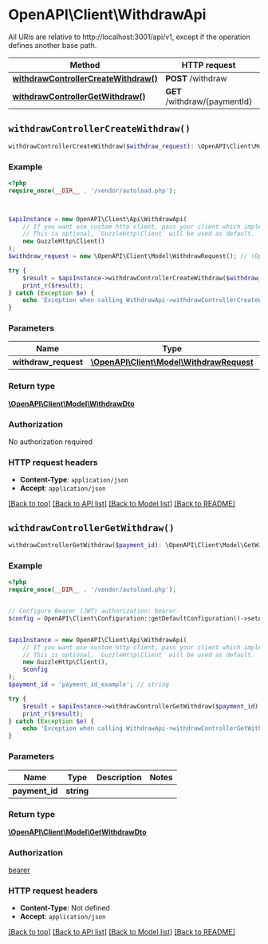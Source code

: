 # OpenAPI\Client\WithdrawApi

All URIs are relative to http://localhost:3001/api/v1, except if the operation defines another base path.

| Method | HTTP request | Description |
| ------------- | ------------- | ------------- |
| [**withdrawControllerCreateWithdraw()**](WithdrawApi.md#withdrawControllerCreateWithdraw) | **POST** /withdraw |  |
| [**withdrawControllerGetWithdraw()**](WithdrawApi.md#withdrawControllerGetWithdraw) | **GET** /withdraw/{paymentId} |  |


## `withdrawControllerCreateWithdraw()`

```php
withdrawControllerCreateWithdraw($withdraw_request): \OpenAPI\Client\Model\WithdrawDto
```



### Example

```php
<?php
require_once(__DIR__ . '/vendor/autoload.php');



$apiInstance = new OpenAPI\Client\Api\WithdrawApi(
    // If you want use custom http client, pass your client which implements `GuzzleHttp\ClientInterface`.
    // This is optional, `GuzzleHttp\Client` will be used as default.
    new GuzzleHttp\Client()
);
$withdraw_request = new \OpenAPI\Client\Model\WithdrawRequest(); // \OpenAPI\Client\Model\WithdrawRequest

try {
    $result = $apiInstance->withdrawControllerCreateWithdraw($withdraw_request);
    print_r($result);
} catch (Exception $e) {
    echo 'Exception when calling WithdrawApi->withdrawControllerCreateWithdraw: ', $e->getMessage(), PHP_EOL;
}
```

### Parameters

| Name | Type | Description  | Notes |
| ------------- | ------------- | ------------- | ------------- |
| **withdraw_request** | [**\OpenAPI\Client\Model\WithdrawRequest**](../Model/WithdrawRequest.md)|  | |

### Return type

[**\OpenAPI\Client\Model\WithdrawDto**](../Model/WithdrawDto.md)

### Authorization

No authorization required

### HTTP request headers

- **Content-Type**: `application/json`
- **Accept**: `application/json`

[[Back to top]](#) [[Back to API list]](../../README.md#endpoints)
[[Back to Model list]](../../README.md#models)
[[Back to README]](../../README.md)

## `withdrawControllerGetWithdraw()`

```php
withdrawControllerGetWithdraw($payment_id): \OpenAPI\Client\Model\GetWithdrawDto
```



### Example

```php
<?php
require_once(__DIR__ . '/vendor/autoload.php');


// Configure Bearer (JWT) authorization: bearer
$config = OpenAPI\Client\Configuration::getDefaultConfiguration()->setAccessToken('YOUR_ACCESS_TOKEN');


$apiInstance = new OpenAPI\Client\Api\WithdrawApi(
    // If you want use custom http client, pass your client which implements `GuzzleHttp\ClientInterface`.
    // This is optional, `GuzzleHttp\Client` will be used as default.
    new GuzzleHttp\Client(),
    $config
);
$payment_id = 'payment_id_example'; // string

try {
    $result = $apiInstance->withdrawControllerGetWithdraw($payment_id);
    print_r($result);
} catch (Exception $e) {
    echo 'Exception when calling WithdrawApi->withdrawControllerGetWithdraw: ', $e->getMessage(), PHP_EOL;
}
```

### Parameters

| Name | Type | Description  | Notes |
| ------------- | ------------- | ------------- | ------------- |
| **payment_id** | **string**|  | |

### Return type

[**\OpenAPI\Client\Model\GetWithdrawDto**](../Model/GetWithdrawDto.md)

### Authorization

[bearer](../../README.md#bearer)

### HTTP request headers

- **Content-Type**: Not defined
- **Accept**: `application/json`

[[Back to top]](#) [[Back to API list]](../../README.md#endpoints)
[[Back to Model list]](../../README.md#models)
[[Back to README]](../../README.md)
